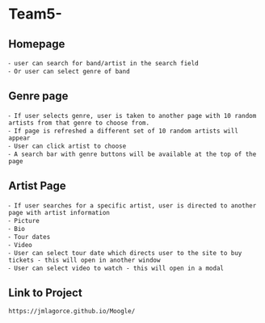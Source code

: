 # Team5-

## Homepage

    ⁃ user can search for band/artist in the search field
    ⁃ Or user can select genre of band

## Genre page

    ⁃ If user selects genre, user is taken to another page with 10 random artists from that genre to choose from.
    ⁃ If page is refreshed a different set of 10 random artists will appear
    ⁃ User can click artist to choose
    ⁃ A search bar with genre buttons will be available at the top of the page

## Artist Page

    ⁃ If user searches for a specific artist, user is directed to another page with artist information
    ⁃ Picture
    ⁃ Bio
    ⁃ Tour dates
    ⁃ Video
    ⁃ User can select tour date which directs user to the site to buy tickets - this will open in another window
    ⁃ User can select video to watch - this will open in a modal

## Link to Project
    https://jmlagorce.github.io/Moogle/
